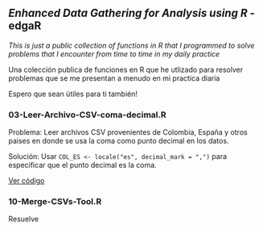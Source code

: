 ## _Enhanced Data Gathering for Analysis using R_ - edgaR

_This is just a public collection of functions in R that I programmed to solve problems that I encounter from time to time in my daily practice_

Una colección publica de funciones en R que he utlizado para resolver problemas que se me presentan a menudo en mi practica diaria

Espero que sean útiles para ti también!

### 03-Leer-Archivo-CSV-coma-decimal.R

Problema: Leer archivos CSV provenientes de Colombia, España 
y otros paises en donde se usa la coma como punto decimal en los datos.

Solución: Usar ```COL_ES <- locale("es", decimal_mark = ",")``` para especificar
que el punto decimal es la coma.

[Ver código](https://github.com/munozedg/edgaR/blob/0caae88ffb7ef434da64dd456084d9a7ba15298e/R/03-Leer-Archivo-CSV-coma-decimal.R)



### 10-Merge-CSVs-Tool.R

Resuelve 

